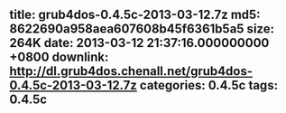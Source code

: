 title: grub4dos-0.4.5c-2013-03-12.7z
md5: 8622690a958aea607608b45f6361b5a5
size: 264K
date: 2013-03-12 21:37:16.000000000 +0800
downlink: http://dl.grub4dos.chenall.net/grub4dos-0.4.5c-2013-03-12.7z
categories: 0.4.5c
tags: 0.4.5c
---

